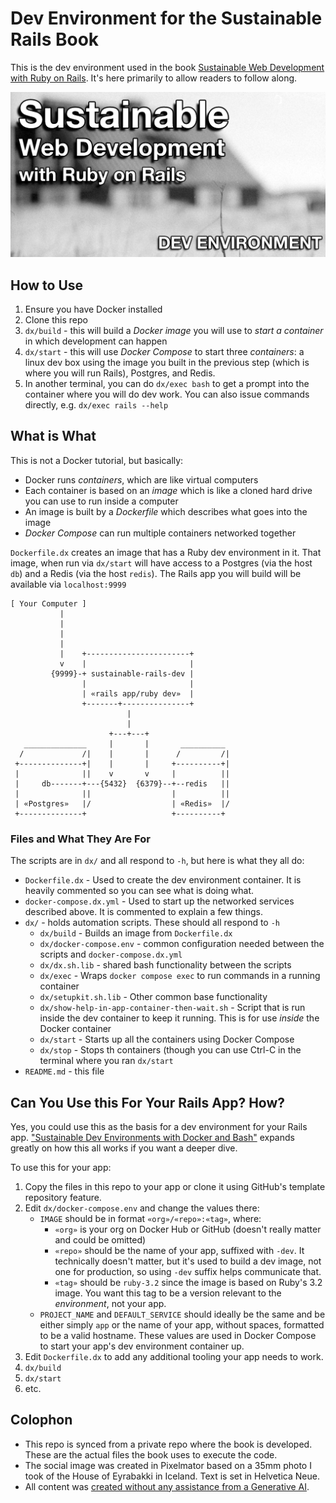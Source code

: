 # Dev Environment for the Sustainable Rails Book

This is the dev environment used in the book [Sustainable Web Development with Ruby on Rails](https://sustainable-rails.com).
It's here primarily to allow readers to follow along.

![The phrases "Sustainable Web Development with Ruby on Rails" and "DEV ENVIRONMENT" on top of a blurry image of the House of Eyrabakki in Iceland](./SocialImage.jpg)



## How to Use

1. Ensure you have Docker installed
1. Clone this repo
1. `dx/build` - this will build a *Docker image* you will use to *start a container* in which development can happen
1. `dx/start` - this will use *Docker Compose* to start three *containers*: a linux dev box using the image you built in the previous step (which is where you will run Rails), Postgres, and Redis.
1. In another terminal, you can do `dx/exec bash` to get a prompt into the container where you will do dev work.  You can also issue commands directly, e.g. `dx/exec rails --help`

## What is What

This is not a Docker tutorial, but basically:

* Docker runs *containers*, which are like virtual computers
* Each container is based on an *image* which is like a cloned hard drive you can use to run inside a computer
* An image is built by a *Dockerfile* which describes what goes into the image
* *Docker Compose* can run multiple containers networked together

`Dockerfile.dx` creates an image that has a Ruby dev environment in it.  That image, when run via `dx/start` will have access to
a Postgres (via the host `db`) and a Redis (via the host `redis`).  The Rails app you will build will be available via
`localhost:9999`

```
[ Your Computer ]
           |
           |
           |
           |
           |    +-----------------------+
           v    |                       |
         {9999}-+ sustainable-rails-dev |
                |                       |
                | «rails app/ruby dev»  |
                +-------+---------------+
                          |
                          |
                      +---+---+
   ______________     |       |       __________
  /             /|    |       |      /         /|
 +--------------+|    |       |     +----------+|
 |              ||    v       v     |          ||
 |     db-------+---{5432}  {6379}--+--redis   ||
 |              ||                  |          ||
 | «Postgres»   |/                  | «Redis»  |/
 +--------------+                   +----------+ 
```

### Files and What They Are For
The scripts are in `dx/` and all respond to `-h`, but here is what they all do:

* `Dockerfile.dx` - Used to create the dev environment container. It is heavily commented so you can see what is doing what.
* `docker-compose.dx.yml` - Used to start up the networked services described above. It is commented to explain a few things.
* `dx/` - holds automation scripts. These should all respond to `-h`
  - `dx/build` - Builds an image from `Dockerfile.dx`
  - `dx/docker-compose.env` - common configuration needed between the scripts and `docker-compose.dx.yml`
  - `dx/dx.sh.lib` - shared bash functionality between the scripts
  - `dx/exec` - Wraps `docker compose exec` to run commands in a running container
  - `dx/setupkit.sh.lib` - Other common base functionality
  - `dx/show-help-in-app-container-then-wait.sh` - Script that is run inside the dev container to keep it running. This is for use *inside* the Docker container
  - `dx/start` - Starts up all the containers using Docker Compose
  - `dx/stop` - Stops th containers (though you can use Ctrl-C in the terminal where you ran `dx/start`
* `README.md` - this file

## Can You Use this For Your Rails App? How?

Yes, you could use this as the basis for a dev environment for your Rails app.  ["Sustainable Dev Environments with Docker and Bash"](https://devbox.computer) expands greatly on how this all works if you want a deeper dive.

To use this for your app:

1. Copy the files in this repo to your app or clone it using GitHub's template repository feature.
1. Edit `dx/docker-compose.env` and change the values there:
   - `IMAGE` should be in format `«org»/«repo»:«tag»`, where:
      * `«org»` is your org on Docker Hub or GitHub (doesn't really matter and could be omitted)
      * `«repo»` should be the name of your app, suffixed with `-dev`. It technically doesn't matter, but it's used to build a dev image, not one for production, so using `-dev` suffix helps communicate that.
      * `«tag»` should be `ruby-3.2` since the image is based on Ruby's 3.2 image.  You want this tag to be a version relevant to
      the *environment*, not your app.
   - `PROJECT_NAME` and `DEFAULT_SERVICE` should ideally be the same and be either simply `app` or the name of your app, without
   spaces, formatted to be a valid hostname.  These values are used in Docker Compose to start your app's dev environment
   container up.
1. Edit `Dockerfile.dx` to add any additional tooling your app needs to work.
1. `dx/build`
1. `dx/start`
1. etc.

## Colophon

* This repo is synced from a private repo where the book is developed.  These are the actual files the book uses to execute the code.
* The social image was created in Pixelmator based on a 35mm photo I took of the House of Eyrabakki in Iceland. Text is set in Helvetica Neue.
* All content was [created without any assistance from a Generative AI](https://declare-ai.org/1.0.0/none.html).

